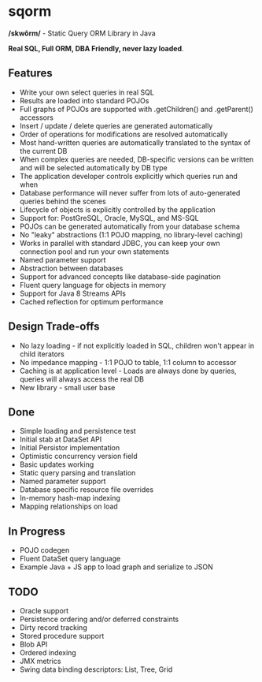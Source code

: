 sqorm
=====

**/skwôrm/** - Static Query ORM Library in Java

**Real SQL, Full ORM, DBA Friendly, never lazy loaded**.

Features
--------
* Write your own select queries in real SQL
* Results are loaded into standard POJOs
* Full graphs of POJOs are supported with .getChildren() and .getParent() accessors
* Insert / update / delete queries are generated automatically
* Order of operations for modifications are resolved automatically
* Most hand-written queries are automatically translated to the syntax of the current DB
* When complex queries are needed, DB-specific versions can be written and will be selected automatically by DB type
* The application developer controls explicitly which queries run and when
* Database performance will never suffer from lots of auto-generated queries behind the scenes
* Lifecycle of objects is explicitly controlled by the application
* Support for: PostGreSQL, Oracle, MySQL, and MS-SQL
* POJOs can be generated automatically from your database schema
* No "leaky" abstractions (1:1 POJO mapping, no library-level caching)
* Works in parallel with standard JDBC, you can keep your own connection pool and run your own statements
* Named parameter support
* Abstraction between databases
* Support for advanced concepts like database-side pagination
* Fluent query language for objects in memory
* Support for Java 8 Streams APIs
* Cached reflection for optimum performance


Design Trade-offs
-----------------
* No lazy loading - if not explicitly loaded in SQL, children won't appear in child iterators
* No impedance mapping - 1:1 POJO to table, 1:1 column to accessor
* Caching is at application level - Loads are always done by queries, queries will always access the real DB
* New library - small user base


Done
----
* Simple loading and persistence test
* Initial stab at DataSet API 
* Initial Persistor implementation
* Optimistic concurrency version field
* Basic updates working
* Static query parsing and translation
* Named parameter support
* Database specific resource file overrides
* In-memory hash-map indexing
* Mapping relationships on load

In Progress
-----------
* POJO codegen
* Fluent DataSet query language
* Example Java + JS app to load graph and serialize to JSON

TODO
----
* Oracle support
* Persistence ordering and/or deferred constraints
* Dirty record tracking
* Stored procedure support
* Blob API
* Ordered indexing
* JMX metrics
* Swing data binding descriptors: List, Tree, Grid

